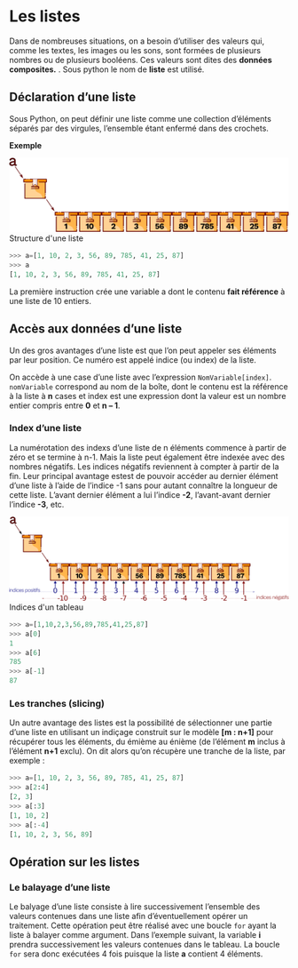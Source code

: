 # Les listes


Dans de nombreuses situations, on a besoin d’utiliser des valeurs qui, comme les textes, les images ou les sons, sont formées de plusieurs nombres ou de plusieurs booléens. Ces valeurs sont dites des **données composites.** . Sous python le nom de **liste** est utilisé.

## Déclaration d’une liste

Sous Python, on peut définir une liste comme une collection d’éléments séparés par des virgules, l’ensemble étant enfermé dans des crochets.

**Exemple** 

![](-s/Pictures/1000020100000FDD00000436BDDDA85B10281FAC.png) Structure d'une liste

```python
>>> a=[1, 10, 2, 3, 56, 89, 785, 41, 25, 87]
>>> a
[1, 10, 2, 3, 56, 89, 785, 41, 25, 87]
```

La première instruction crée une variable a dont le contenu **fait référence** à une liste de 10 entiers.

## Accès aux données d’une liste
Un des gros avantages d’une liste est que l’on peut appeler ses éléments par leur position. Ce numéro est appelé indice (ou index) de la liste.

On accède à une case d’une liste avec l’expression `NomVariable[index]`. `nomVariable` correspond au nom de la boîte, dont le contenu est la référence à la liste à **n** cases et index est une expression dont la valeur est un nombre entier compris entre **0** et **n – 1**.

### Index d’une liste

La numérotation des indexs d’une liste de n éléments commence à partir de zéro et se termine à n-1. Mais la liste peut également être indexée avec des nombres négatifs. Les indices négatifs reviennent à compter à partir de la fin. Leur principal avantage estest de pouvoir accéder au dernier élément d’une liste à l’aide de l’indice -1 sans pour autant connaître la longueur de cette liste. L’avant dernier élément a lui l’indice **-2**, l’avant-avant dernier l’indice **-3**, etc.

![](-s/Pictures/100002010000126E000005891E5F9A6BD41B3F46.png) Indices d'un tableau 

```python
>>> a=[1,10,2,3,56,89,785,41,25,87]
>>> a[0]
1
>>> a[6]
785
>>> a[-1]
87
``` 

### Les tranches (slicing)

Un autre avantage des listes est la possibilité de sélectionner une partie d’une liste en utilisant un indiçage construit sur le modèle **[m : n+1]** pour récupérer tous les éléments, du émième au énième (de l’élément **m** inclus à l’élément **n+1** exclu). On dit alors qu’on récupère une tranche de la liste, par exemple :

```python
>>> a=[1, 10, 2, 3, 56, 89, 785, 41, 25, 87]
>>> a[2:4]
[2, 3]
>>> a[:3]
[1, 10, 2]
>>> a[:-4]
[1, 10, 2, 3, 56, 89]
```

## Opération sur les listes

### Le balayage d’une liste

Le balyage d’une liste consiste à lire successivement l’ensemble des valeurs contenues dans une liste afin d’éventuellement opérer un traitement. Cette opération peut être réalisé avec une boucle `for` ayant la liste à balayer comme argument. Dans l’exemple suivant, la variable **i** prendra successivement les valeurs contenues dans le tableau. La boucle `for` sera donc exécutées 4 fois puisque la liste **a** contient 4 éléments.

